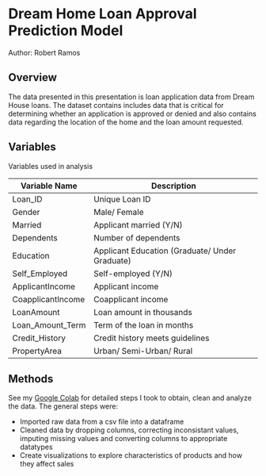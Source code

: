 # Dream Home Loan Approval Prediction Model
Author: Robert Ramos

## Overview
The data presented in this presentation is loan application data from Dream House loans. The dataset contains includes data that is critical for determining whether an application is approved or denied and also contains data regarding the location of the home and the loan amount requested.

## Variables 
Variables used in analysis

|Variable Name|Description   |   
|---|---|
|Loan_ID|Unique Loan ID| 
|Gender|Male/ Female| 
|Married|Applicant married (Y/N)|
|Dependents|Number of dependents|
|Education|Applicant Education (Graduate/ Under Graduate)| 
|Self_Employed|Self-employed (Y/N)|   
|ApplicantIncome|Applicant income|  
|CoapplicantIncome|Coapplicant income|   
|LoanAmount|Loan amount in thousands|  
|Loan_Amount_Term|Term of the loan in months| 
|Credit_History|Credit history meets guidelines| 
|PropertyArea|Urban/ Semi-Urban/ Rural|

## Methods
See my [Google Colab](https://colab.research.google.com/drive/1uNeh7EFhDm6ErGPihXWBGerkOPRQs3El#scrollTo=cSChclu2cPZk) for detailed steps I took to obtain, clean and analyze the data. The general steps were:
* Imported raw data from a csv file into a dataframe
* Cleaned data by dropping columns, correcting inconsistant values, imputing missing values and converting columns to appropriate datatypes
* Create visualizations to explore characteristics of products and how they affect sales

